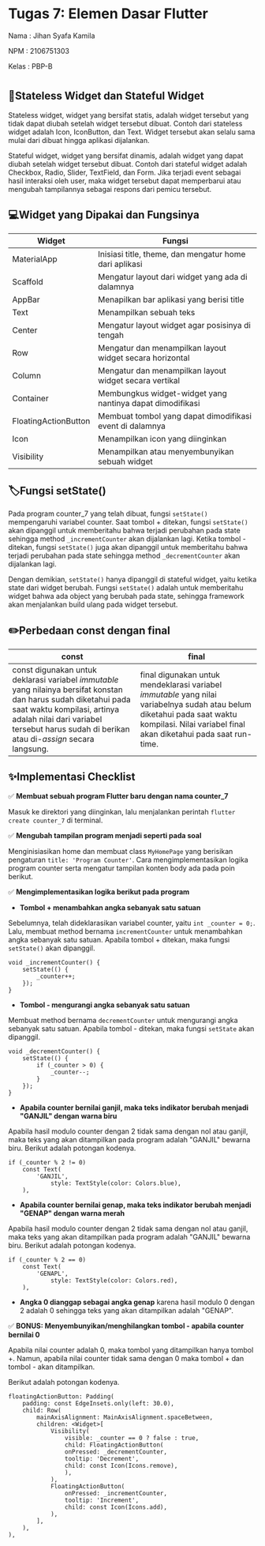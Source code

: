 # Tugas 7: Elemen Dasar Flutter

Nama    : Jihan Syafa Kamila

NPM     : 2106751303

Kelas   : PBP-B

#

## 📱Stateless Widget dan Stateful Widget

Stateless widget, widget yang bersifat statis, adalah widget tersebut yang tidak dapat diubah setelah widget tersebut dibuat. Contoh dari stateless widget adalah Icon, IconButton, dan Text. Widget tersebut akan selalu sama mulai dari dibuat hingga aplikasi dijalankan.

Stateful widget, widget yang bersifat dinamis, adalah widget yang dapat diubah setelah widget tersebut dibuat. Contoh dari stateful widget adalah Checkbox, Radio, Slider, TextField, dan Form. Jika terjadi event sebagai hasil interaksi oleh user, maka widget tersebut dapat memperbarui atau mengubah tampilannya sebagai respons dari pemicu tersebut.

## 💻Widget yang Dipakai dan Fungsinya

| Widget | Fungsi |
| ----- | ----- |
| MaterialApp | Inisiasi title, theme, dan mengatur home dari aplikasi |
| Scaffold | Mengatur layout dari widget yang ada di dalamnya |
| AppBar | Menapilkan bar aplikasi yang berisi title | 
| Text | Menampilkan sebuah teks |
| Center | Mengatur layout widget agar posisinya di tengah |
| Row | Mengatur dan menampilkan layout widget secara horizontal |
| Column | Mengatur dan menampilkan layout widget secara vertikal|
| Container | Membungkus widget-widget yang nantinya dapat dimodifikasi|
| FloatingActionButton | Membuat tombol yang dapat dimodifikasi event di dalamnya |
| Icon | Menampilkan icon yang diinginkan |
| Visibility | Menampilkan atau menyembunyikan sebuah widget |

## 🏷️Fungsi setState()

Pada program counter_7 yang telah dibuat, fungsi `setState()` mempengaruhi variabel counter. Saat tombol + ditekan, fungsi `setState()` akan dipanggil untuk memberitahu bahwa terjadi perubahan pada state sehingga method `_incrementCounter` akan dijalankan lagi. Ketika tombol - ditekan, fungsi `setState()` juga akan dipanggil untuk memberitahu bahwa terjadi perubahan pada state sehingga method `_decrementCounter` akan dijalankan lagi.

Dengan demikian, `setState()` hanya dipanggil di stateful widget, yaitu ketika state dari widget berubah. Fungsi `setState()` adalah untuk memberitahu widget bahwa ada object yang berubah pada state, sehingga framework akan menjalankan build ulang pada widget tersebut.

## ✏️Perbedaan const dengan final

| const| final |
| ----- | ----- |
| const digunakan untuk deklarasi variabel *immutable* yang nilainya bersifat konstan dan harus sudah diketahui pada saat waktu kompilasi, artinya adalah nilai dari variabel tersebut harus sudah di berikan atau di-*assign* secara langsung. | final digunakan untuk mendeklarasi variabel *immutable* yang nilai variabelnya sudah atau belum diketahui pada saat waktu kompilasi. Nilai variabel final akan diketahui pada saat run-time. |

## ✨Implementasi Checklist

✅ **Membuat sebuah program Flutter baru dengan nama counter_7**

Masuk ke direktori yang diinginkan, lalu menjalankan perintah `flutter create counter_7` di terminal.

✅ **Mengubah tampilan program menjadi seperti pada soal**

Menginisiasikan home dan membuat class `MyHomePage` yang berisikan pengaturan `title: 'Program Counter'`. Cara mengimplementasikan logika program counter serta mengatur tampilan konten body ada pada poin berikut.

✅ **Mengimplementasikan logika berikut pada program**

-  **Tombol + menambahkan angka sebanyak satu satuan**

Sebelumnya, telah dideklarasikan variabel counter, yaitu `int _counter = 0;`. Lalu, membuat method bernama `incrementCounter` untuk menambahkan angka sebanyak satu satuan. Apabila tombol + ditekan, maka fungsi `setState()` akan dipanggil.

```
void _incrementCounter() {
    setState(() {
        _counter++;
    });
}
```

-  **Tombol - mengurangi angka sebanyak satu satuan**

Membuat method bernama `decrementCounter` untuk mengurangi angka sebanyak satu satuan. Apabila tombol - ditekan, maka fungsi `setState` akan dipanggil.

```
void _decrementCounter() {
    setState(() {
        if (_counter > 0) {
            _counter--;
        }
    });
}
```

- **Apabila counter bernilai ganjil, maka teks indikator berubah menjadi "GANJIL" dengan warna biru**

Apabila hasil modulo counter dengan 2 tidak sama dengan nol atau ganjil, maka teks yang akan ditampilkan pada program adalah "GANJIL" bewarna biru. Berikut adalah potongan kodenya.

```
if (_counter % 2 != 0)
    const Text(
        'GANJIL',
            style: TextStyle(color: Colors.blue),
    ),
```

- **Apabila counter bernilai genap, maka teks indikator berubah menjadi "GENAP" dengan warna merah**

Apabila hasil modulo counter dengan 2 tidak sama dengan nol atau ganjil, maka teks yang akan ditampilkan pada program adalah "GANJIL" bewarna biru. Berikut adalah potongan kodenya.

```
if (_counter % 2 == 0)
    const Text(
        'GENAPL',
            style: TextStyle(color: Colors.red),
    ),
```

- **Angka 0 dianggap sebagai angka genap** karena hasil modulo 0 dengan 2 adalah 0 sehingga teks yang akan ditampilkan adalah "GENAP".

✅ **BONUS: Menyembunyikan/menghilangkan tombol - apabila counter bernilai 0**

Apabila nilai counter adalah 0, maka tombol yang ditampilkan hanya tombol +. Namun, apabila nilai counter tidak sama dengan 0 maka tombol + dan tombol - akan ditampilkan.

Berikut adalah potongan kodenya.

```
floatingActionButton: Padding(
    padding: const EdgeInsets.only(left: 30.0),
    child: Row(
        mainAxisAlignment: MainAxisAlignment.spaceBetween, 
        children: <Widget>[
            Visibility(
                visible: _counter == 0 ? false : true,
                child: FloatingActionButton(
                onPressed: _decrementCounter,
                tooltip: 'Decrement',
                child: const Icon(Icons.remove),
                ),
            ),
            FloatingActionButton(
                onPressed: _incrementCounter,
                tooltip: 'Increment',
                child: const Icon(Icons.add),
            ),
        ],
    ),
),
```
